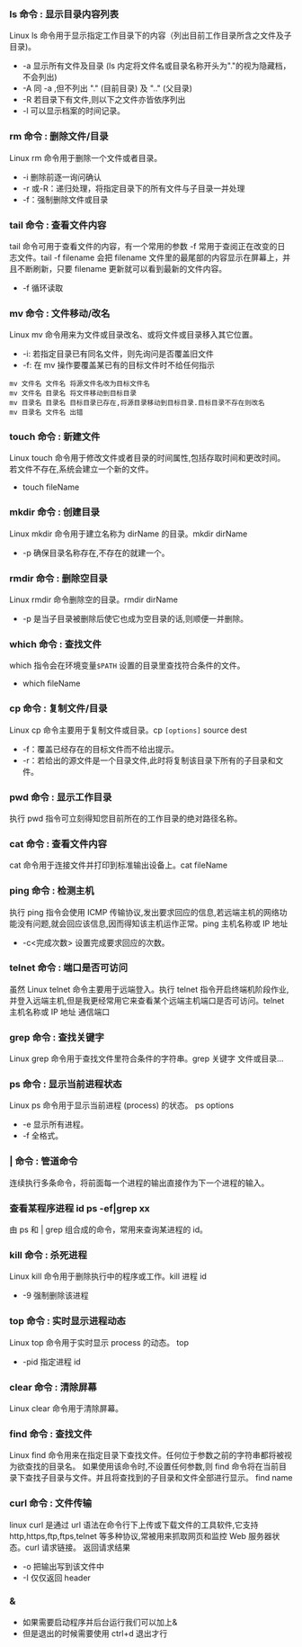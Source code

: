 ### ls 命令 : 显示目录内容列表

Linux ls 命令用于显示指定工作目录下的内容（列出目前工作目录所含之文件及子目录)。

- -a 显示所有文件及目录 (ls 内定将文件名或目录名称开头为"."的视为隐藏档，不会列出)
- -A 同 -a ,但不列出 "." (目前目录) 及 ".." (父目录)
- -R 若目录下有文件,则以下之文件亦皆依序列出
- -l 可以显示档案的时间记录。

### rm 命令 : 删除文件/目录

Linux rm 命令用于删除一个文件或者目录。

- -i 删除前逐一询问确认
- -r 或-R：递归处理，将指定目录下的所有文件与子目录一并处理
- -f：强制删除文件或目录

### tail 命令 : 查看文件内容

tail 命令可用于查看文件的内容，有一个常用的参数 -f 常用于查阅正在改变的日志文件。tail -f filename 会把 filename 文件里的最尾部的内容显示在屏幕上，并且不断刷新，只要 filename 更新就可以看到最新的文件内容。

- -f 循环读取

### mv 命令 : 文件移动/改名

Linux mv 命令用来为文件或目录改名、或将文件或目录移入其它位置。

- -i: 若指定目录已有同名文件，则先询问是否覆盖旧文件
- -f: 在 mv 操作要覆盖某已有的目标文件时不给任何指示

```
mv 文件名 文件名 将源文件名改为目标文件名
mv 文件名 目录名 将文件移动到目标目录
mv 目录名 目录名 目标目录已存在,将源目录移动到目标目录.目标目录不存在则改名
mv 目录名 文件名 出错
```

### touch 命令 : 新建文件

Linux touch 命令用于修改文件或者目录的时间属性,包括存取时间和更改时间。若文件不存在,系统会建立一个新的文件。

- touch fileName

### mkdir 命令 : 创建目录

Linux mkdir 命令用于建立名称为 dirName 的目录。mkdir dirName

- -p 确保目录名称存在,不存在的就建一个。

### rmdir 命令 : 删除空目录

Linux rmdir 命令删除空的目录。rmdir dirName

- -p 是当子目录被删除后使它也成为空目录的话,则顺便一并删除。

### which 命令 : 查找文件

which 指令会在环境变量`$PATH` 设置的目录里查找符合条件的文件。

- which fileName

### cp 命令 : 复制文件/目录

Linux cp 命令主要用于复制文件或目录。cp `[options]` source dest

- -f：覆盖已经存在的目标文件而不给出提示。
- -r：若给出的源文件是一个目录文件,此时将复制该目录下所有的子目录和文件。

### pwd 命令 : 显示工作目录

执行 pwd 指令可立刻得知您目前所在的工作目录的绝对路径名称。

### cat 命令 : 查看文件内容

cat 命令用于连接文件并打印到标准输出设备上。cat fileName

### ping 命令 : 检测主机

执行 ping 指令会使用 ICMP 传输协议,发出要求回应的信息,若远端主机的网络功能没有问题,就会回应该信息,因而得知该主机运作正常。ping 主机名称或 IP 地址

- -c<完成次数> 设置完成要求回应的次数。

### telnet 命令 : 端口是否可访问

虽然 Linux telnet 命令主要用于远端登入。执行 telnet 指令开启终端机阶段作业,并登入远端主机,但是我更经常用它来查看某个远端主机端口是否可访问。telnet 主机名称或 IP 地址 通信端口

### grep 命令 : 查找关键字

Linux grep 命令用于查找文件里符合条件的字符串。grep 关键字 文件或目录...

### ps 命令 : 显示当前进程状态

Linux ps 命令用于显示当前进程 (process) 的状态。 ps options

- -e 显示所有进程。
- -f 全格式。

### | 命令 : 管道命令

连续执行多条命令，将前面每一个进程的输出直接作为下一个进程的输入。

### 查看某程序进程 id ps -ef|grep xx

由 ps 和 | grep 组合成的命令，常用来查询某进程的 id。

### kill 命令 : 杀死进程

Linux kill 命令用于删除执行中的程序或工作。kill 进程 id

- -9 强制删除该进程

### top 命令 : 实时显示进程动态

Linux top 命令用于实时显示 process 的动态。 top

- -pid 指定进程 id

### clear 命令 : 清除屏幕

Linux clear 命令用于清除屏幕。

### find 命令 : 查找文件

Linux find 命令用来在指定目录下查找文件。任何位于参数之前的字符串都将被视为欲查找的目录名。
如果使用该命令时,不设置任何参数,则 find 命令将在当前目录下查找子目录与文件。并且将查找到的子目录和文件全部进行显示。 find name

### curl 命令 : 文件传输

linux curl 是通过 url 语法在命令行下上传或下载文件的工具软件,它支持 http,https,ftp,ftps,telnet 等多种协议,常被用来抓取网页和监控 Web 服务器状态。curl 请求链接。 返回请求结果

- -o 把输出写到该文件中
- -I 仅仅返回 header

### &

- 如果需要启动程序并后台运行我们可以加上&
- 但是退出的时候需要使用 ctrl+d 退出才行
